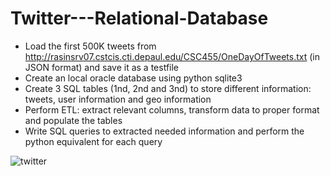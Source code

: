# Twitter---Relational-Database
- Load the first 500K tweets from http://rasinsrv07.cstcis.cti.depaul.edu/CSC455/OneDayOfTweets.txt (in JSON format) and save it as a testfile
- Create an local oracle database using python sqlite3 
- Create 3 SQL tables (1nd, 2nd and 3nd) to store different information: tweets, user information and geo information
- Perform ETL: extract relevant columns, transform data to proper format and populate the tables
- Write SQL queries to extracted needed information and perform the python equivalent for each query


![twitter](https://cloud.githubusercontent.com/assets/18108629/19714062/e604253e-9b10-11e6-85ec-eaab162a600a.jpg)
